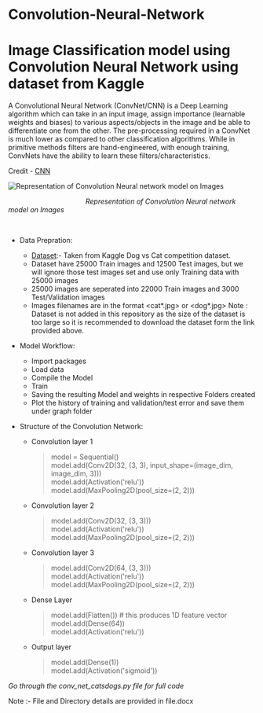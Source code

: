 Convolution-Neural-Network
==========================

# Image Classification model using Convolution Neural Network using dataset from Kaggle #

A Convolutional Neural Network (ConvNet/CNN) is a Deep Learning algorithm which can take in an input image, assign importance (learnable weights and biases) to various aspects/objects in the image and be able to differentiate one from the other. The pre-processing required in a ConvNet is much lower as compared to other classification algorithms. While in primitive methods filters are hand-engineered, with enough training, ConvNets have the ability to learn these filters/characteristics.

Credit - [CNN](https://towardsdatascience.com/a-comprehensive-guide-to-convolutional-neural-networks-the-eli5-way-3bd2b1164a53) <br>

![Representation of Convolution Neural network model on Images ](https://miro.medium.com/max/4800/1*vkQ0hXDaQv57sALXAJquxA.jpeg)

                                         *Representation of Convolution Neural network model on Images*

<br>

- Data Prepration:
  - [Dataset](https://www.kaggle.com/c/dogs-vs-cats/data?select=test1.zip):- Taken from Kaggle Dog vs Cat competition dataset.
  - Dataset have 25000 Train images and 12500 Test images, but we will ignore those test images set and use only Training data with 25000 images
  - 25000 images are seperated into 22000 Train images and 3000 Test/Validation images
  - Images filenames are in the format <cat*.jpg> or <dog*.jpg>
 Note : Dataset is not added in this repository as the size of the dataset is too large so it is recommended to download the dataset form the link provided above.
 
- Model Workflow:
  - Import packages
  - Load data
  - Compile the Model
  - Train
  - Saving the resulting Model and weights in respective Folders created
  - Plot the history of training and validation/test error and save them under graph folder

- Structure of the Convolution Network:
  - Convolution layer 1
      >model = Sequential()<br>
      >model.add(Conv2D(32, (3, 3), input_shape=(image_dim, image_dim, 3)))<br>
      >model.add(Activation('relu'))<br>
      >model.add(MaxPooling2D(pool_size=(2, 2)))<br>
  - Convolution layer 2
      >model.add(Conv2D(32, (3, 3)))<br>
      >model.add(Activation('relu'))<br>
      >model.add(MaxPooling2D(pool_size=(2, 2)))<br>
  - Convolution layer 3
      >model.add(Conv2D(64, (3, 3)))<br>
      >model.add(Activation('relu'))<br>
      >model.add(MaxPooling2D(pool_size=(2, 2)))<br>
  - Dense Layer
      >model.add(Flatten()) # this produces 1D feature vector<br>
      >model.add(Dense(64))<br>
      >model.add(Activation('relu'))<br>
  - Output layer
      >model.add(Dense(1))<br>
      >model.add(Activation('sigmoid'))<br>

*Go through the conv_net_catsdogs.py file for full code*

Note :- File and Directory details are provided in file.docx 

